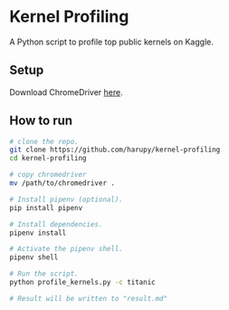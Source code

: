 # Kernel Profiling

A Python script to profile top public kernels on Kaggle.

## Setup

Download ChromeDriver [here](https://chromedriver.chromium.org).

## How to run

```bash
# clone the repo.
git clone https://github.com/harupy/kernel-profiling
cd kernel-profiling

# copy chromedriver
mv /path/to/chromedriver .

# Install pipenv (optional).
pip install pipenv

# Install dependencies.
pipenv install

# Activate the pipenv shell.
pipenv shell

# Run the script.
python profile_kernels.py -c titanic

# Result will be written to "result.md"
```
